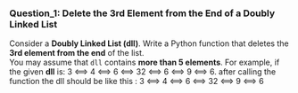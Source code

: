 ### Question_1: Delete the 3rd Element from the End of a Doubly Linked List
Consider a **Doubly Linked List (dll)**. Write a Python function that deletes the **3rd element from the end** of the list.  
You may assume that `dll` contains **more than 5 elements**.
For example, if the given **dll** is: 3 <==> 4 <==> 6 <==> 32 <==> 6 <==> 9 <==> 6. after calling the function the dll should be like this : 3 <==> 4 <==> 6 <==> 32 <==> 9 <==> 6
